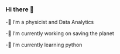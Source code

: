 ### Hi there 👋
-🌱 I’m a physicist and Data Analytics 

-🔭 I’m currently working on saving the planet 

-🌱 I’m currently learning python 

<!--
**Bushra-Aljufairy/Bushra-Aljufairy** is a ✨ _special_ ✨ repository because its `README.md` (this file) appears on your GitHub profile.

Here are some ideas to get you started:

- 🔭 I’m currently working on ...
- 🌱 I’m currently learning ...
- 👯 I’m looking to collaborate on ...
- 🤔 I’m looking for help with ...
- 💬 Ask me about ...
- 📫 How to reach me: ...
- 😄 Pronouns: ...
- ⚡ Fun fact: ...
-->
